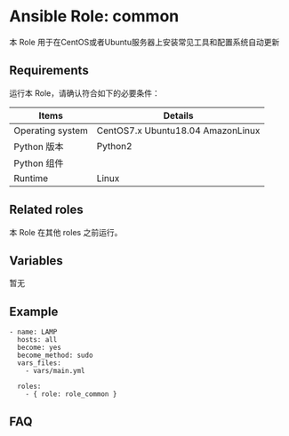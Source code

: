 Ansible Role: common
=========

本 Role 用于在CentOS或者Ubuntu服务器上安装常见工具和配置系统自动更新

## Requirements

运行本 Role，请确认符合如下的必要条件：

| **Items**      | **Details** |
| ------------------| ------------------|
| Operating system | CentOS7.x Ubuntu18.04 AmazonLinux|
| Python 版本 | Python2  |
| Python 组件 |    |
| Runtime |  Linux |


## Related roles

本 Role 在其他 roles 之前运行。


## Variables

暂无


## Example

```
- name: LAMP
  hosts: all
  become: yes
  become_method: sudo 
  vars_files:
    - vars/main.yml 

  roles:
    - { role: role_common }
```

## FAQ


